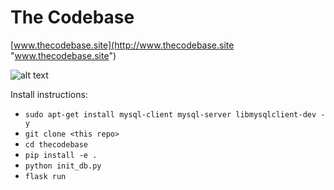 # The Codebase


[www.thecodebase.site](http://www.thecodebase.site "www.thecodebase.site")


![alt text](https://raw.githubusercontent.com/thecodebasesite/thecodebase/master/docs/thecodebase.png)

Install instructions:

* `sudo apt-get install mysql-client mysql-server libmysqlclient-dev -y`
* `git clone <this repo>`
* `cd thecodebase`
* `pip install -e .`
* `python init_db.py`
* `flask run`
